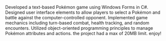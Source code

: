 Developed a text-based Pokémon game using Windows Forms in C#.
Designed user interface elements to allow players to select a Pokémon and battle against the computer-controlled opponent.
Implemented game mechanics including turn-based combat, health tracking, and random encounters.
Utilized object-oriented programming principles to manage Pokémon attributes and actions.
the project had a max of 20MB limit.
enjoy!
